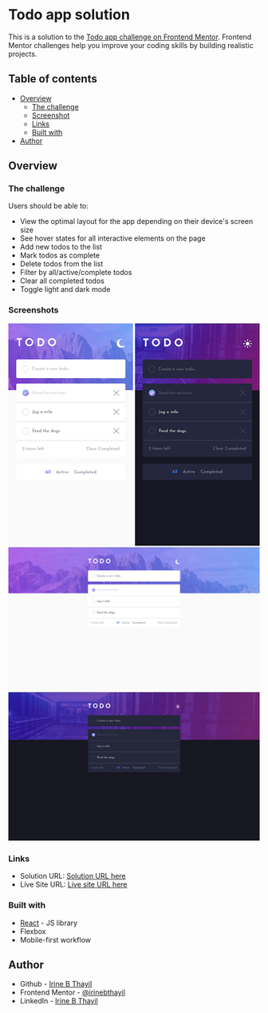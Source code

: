 # Todo app solution

This is a solution to the [Todo app challenge on Frontend Mentor](https://www.frontendmentor.io/challenges/todo-app-Su1_KokOW). Frontend Mentor challenges help you improve your coding skills by building realistic projects.

## Table of contents

- [Overview](#overview)
  - [The challenge](#the-challenge)
  - [Screenshot](#screenshot)
  - [Links](#links)
  - [Built with](#built-with)
- [Author](#author)

## Overview

### The challenge

Users should be able to:

- View the optimal layout for the app depending on their device's screen size
- See hover states for all interactive elements on the page
- Add new todos to the list
- Mark todos as complete
- Delete todos from the list
- Filter by all/active/complete todos
- Clear all completed todos
- Toggle light and dark mode

### Screenshots

![Mobile View Light](./screenshots/ss_mobile_light.png) ![Mobile View Dark](./screenshots/ss_mobile_dark.png)
![Desktop View Light](./screenshots/ss_desktop_light.png)
![Desktop View Dark](./screenshots/ss_desktop_dark.png)

### Links

- Solution URL: [Solution URL here](https://github.com/irinebthayil/todo-app)
- Live Site URL: [Live site URL here](http://irinebthayil.github.io/todo-app)

### Built with

- [React](https://reactjs.org/) - JS library
- Flexbox
- Mobile-first workflow

## Author

- Github - [Irine B Thayil](https://github.com/irinebthayil)
- Frontend Mentor - [@irinebthayil](https://www.frontendmentor.io/profile/irinebthayil)
- LinkedIn - [Irine B Thayil](https://www.linkedin.com/in/irinebthayil/)